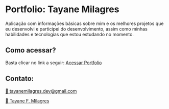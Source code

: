 # Portfolio: Tayane Milagres

Aplicação com informações básicas sobre mim e os melhores projetos que eu desenvolvi e participei do desenvolvimento, assim como minhas habilidades e tecnologias que estou estudando no momento.

## Como acessar?
Basta clicar no link a seguir: <a href="https://taymilagres.github.io/portfolio-TayaneMilagres2024/">Acessar Portfolio</a>

## Contato:
<a href="mailto:tayanemilagres.dev@gmail.com">
  <p> 📩 tayanemilagres.dev@gmail.com</p>
</a>


<a href="https://www.linkedin.com/in/tayane-f-milagres/"> 
    <p> 💼 Tayane F. Milagres</p>
</a>



